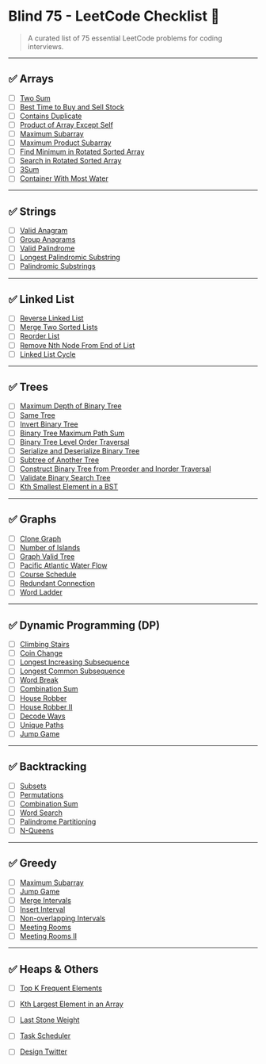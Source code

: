 # Blind 75 - LeetCode Checklist 🧩

> A curated list of 75 essential LeetCode problems for coding interviews.

---

## ✅ Arrays

- [ ] [Two Sum](https://leetcode.com/problems/two-sum/)
- [ ] [Best Time to Buy and Sell Stock](https://leetcode.com/problems/best-time-to-buy-and-sell-stock/)
- [ ] [Contains Duplicate](https://leetcode.com/problems/contains-duplicate/)
- [ ] [Product of Array Except Self](https://leetcode.com/problems/product-of-array-except-self/)
- [ ] [Maximum Subarray](https://leetcode.com/problems/maximum-subarray/)
- [ ] [Maximum Product Subarray](https://leetcode.com/problems/maximum-product-subarray/)
- [ ] [Find Minimum in Rotated Sorted Array](https://leetcode.com/problems/find-minimum-in-rotated-sorted-array/)
- [ ] [Search in Rotated Sorted Array](https://leetcode.com/problems/search-in-rotated-sorted-array/)
- [ ] [3Sum](https://leetcode.com/problems/3sum/)
- [ ] [Container With Most Water](https://leetcode.com/problems/container-with-most-water/)

---

## ✅ Strings

- [ ] [Valid Anagram](https://leetcode.com/problems/valid-anagram/)
- [ ] [Group Anagrams](https://leetcode.com/problems/group-anagrams/)
- [ ] [Valid Palindrome](https://leetcode.com/problems/valid-palindrome/)
- [ ] [Longest Palindromic Substring](https://leetcode.com/problems/longest-palindromic-substring/)
- [ ] [Palindromic Substrings](https://leetcode.com/problems/palindromic-substrings/)

---

## ✅ Linked List

- [ ] [Reverse Linked List](https://leetcode.com/problems/reverse-linked-list/)
- [ ] [Merge Two Sorted Lists](https://leetcode.com/problems/merge-two-sorted-lists/)
- [ ] [Reorder List](https://leetcode.com/problems/reorder-list/)
- [ ] [Remove Nth Node From End of List](https://leetcode.com/problems/remove-nth-node-from-end-of-list/)
- [ ] [Linked List Cycle](https://leetcode.com/problems/linked-list-cycle/)

---

## ✅ Trees

- [ ] [Maximum Depth of Binary Tree](https://leetcode.com/problems/maximum-depth-of-binary-tree/)
- [ ] [Same Tree](https://leetcode.com/problems/same-tree/)
- [ ] [Invert Binary Tree](https://leetcode.com/problems/invert-binary-tree/)
- [ ] [Binary Tree Maximum Path Sum](https://leetcode.com/problems/binary-tree-maximum-path-sum/)
- [ ] [Binary Tree Level Order Traversal](https://leetcode.com/problems/binary-tree-level-order-traversal/)
- [ ] [Serialize and Deserialize Binary Tree](https://leetcode.com/problems/serialize-and-deserialize-binary-tree/)
- [ ] [Subtree of Another Tree](https://leetcode.com/problems/subtree-of-another-tree/)
- [ ] [Construct Binary Tree from Preorder and Inorder Traversal](https://leetcode.com/problems/construct-binary-tree-from-preorder-and-inorder-traversal/)
- [ ] [Validate Binary Search Tree](https://leetcode.com/problems/validate-binary-search-tree/)
- [ ] [Kth Smallest Element in a BST](https://leetcode.com/problems/kth-smallest-element-in-a-bst/)

---

## ✅ Graphs

- [ ] [Clone Graph](https://leetcode.com/problems/clone-graph/)
- [ ] [Number of Islands](https://leetcode.com/problems/number-of-islands/)
- [ ] [Graph Valid Tree](https://leetcode.com/problems/graph-valid-tree/)
- [ ] [Pacific Atlantic Water Flow](https://leetcode.com/problems/pacific-atlantic-water-flow/)
- [ ] [Course Schedule](https://leetcode.com/problems/course-schedule/)
- [ ] [Redundant Connection](https://leetcode.com/problems/redundant-connection/)
- [ ] [Word Ladder](https://leetcode.com/problems/word-ladder/)

---

## ✅ Dynamic Programming (DP)

- [ ] [Climbing Stairs](https://leetcode.com/problems/climbing-stairs/)
- [ ] [Coin Change](https://leetcode.com/problems/coin-change/)
- [ ] [Longest Increasing Subsequence](https://leetcode.com/problems/longest-increasing-subsequence/)
- [ ] [Longest Common Subsequence](https://leetcode.com/problems/longest-common-subsequence/)
- [ ] [Word Break](https://leetcode.com/problems/word-break/)
- [ ] [Combination Sum](https://leetcode.com/problems/combination-sum/)
- [ ] [House Robber](https://leetcode.com/problems/house-robber/)
- [ ] [House Robber II](https://leetcode.com/problems/house-robber-ii/)
- [ ] [Decode Ways](https://leetcode.com/problems/decode-ways/)
- [ ] [Unique Paths](https://leetcode.com/problems/unique-paths/)
- [ ] [Jump Game](https://leetcode.com/problems/jump-game/)

---

## ✅ Backtracking

- [ ] [Subsets](https://leetcode.com/problems/subsets/)
- [ ] [Permutations](https://leetcode.com/problems/permutations/)
- [ ] [Combination Sum](https://leetcode.com/problems/combination-sum/)
- [ ] [Word Search](https://leetcode.com/problems/word-search/)
- [ ] [Palindrome Partitioning](https://leetcode.com/problems/palindrome-partitioning/)
- [ ] [N-Queens](https://leetcode.com/problems/n-queens/)

---

## ✅ Greedy

- [ ] [Maximum Subarray](https://leetcode.com/problems/maximum-subarray/)
- [ ] [Jump Game](https://leetcode.com/problems/jump-game/)
- [ ] [Merge Intervals](https://leetcode.com/problems/merge-intervals/)
- [ ] [Insert Interval](https://leetcode.com/problems/insert-interval/)
- [ ] [Non-overlapping Intervals](https://leetcode.com/problems/non-overlapping-intervals/)
- [ ] [Meeting Rooms](https://leetcode.com/problems/meeting-rooms/)
- [ ] [Meeting Rooms II](https://leetcode.com/problems/meeting-rooms-ii/)

---

## ✅ Heaps & Others

- [ ] [Top K Frequent Elements](https://leetcode.com/problems/top-k-frequent-elements/)
- [ ] [Kth Largest Element in an Array](https://leetcode.com/problems/kth-largest-element-in-an-array/)
- [ ] [Last Stone Weight](https://leetcode.com/problems/last-stone-weight/)
- [ ] [Task Scheduler](https://leetcode.com/problems/task-scheduler/)
- [ ] [Design Twitter](https://leetcode.com/problems/design-twitter/)

